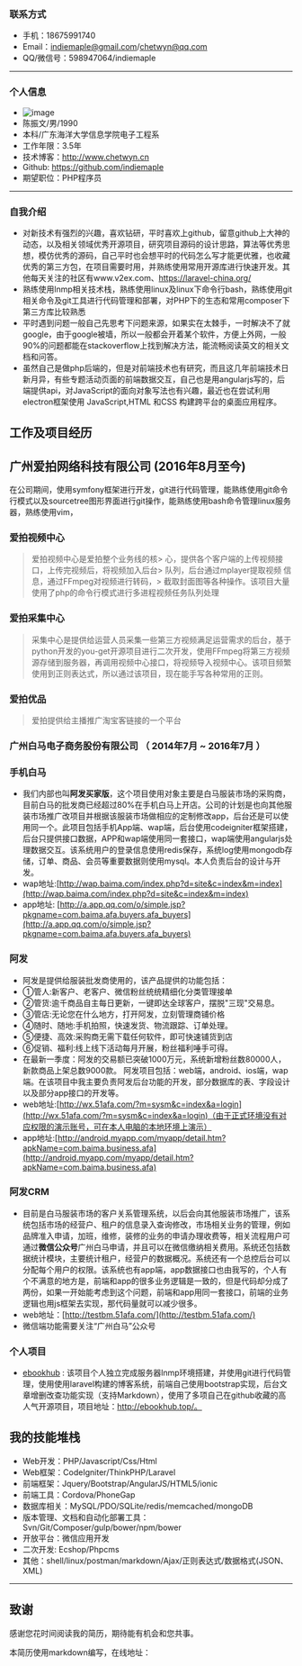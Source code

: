 ### 联系方式
- 手机：18675991740
- Email：indiemaple@gmail.com/chetwyn@qq.com
- QQ/微信号：598947064/indiemaple

---

### 个人信息
 - ![image](/Users/indiemaple/Documents/me6.png)
 - 陈振文/男/1990
 - 本科/广东海洋大学信息学院电子工程系
 - 工作年限：3.5年
 - 技术博客：http://www.chetwyn.cn
 - Github: https://github.com/indiemaple
 - 期望职位：PHP程序员  

---


### 自我介绍
- 对新技术有强烈的兴趣，喜欢钻研，平时喜欢上github，留意github上大神的动态，以及相关领域优秀开源项目，研究项目源码的设计思路，算法等优秀思想，模仿优秀的源码，自己平时也会想平时的代码怎么写才能更优雅，也收藏优秀的第三方包，在项目需要时用，并熟练使用常用开源库进行快速开发。其他每天关注的社区有www.v2ex.com、https://laravel-china.org/
- 熟练使用lnmp相关技术栈，熟练使用linux及linux下命令行bash，熟练使用git相关命令及git工具进行代码管理和部署，对PHP下的生态和常用composer下第三方库比较熟悉
- 平时遇到问题一般自己先思考下问题来源，如果实在太棘手，一时解决不了就google，由于google被墙，所以一般都会开着某个软件，方便上外网，一般90%的问题都能在stackoverflow上找到解决方法，能流畅阅读英文的相关文档和问答。
- 虽然自己是做php后端的，但是对前端技术也有研究，而且这几年前端技术日新月异，有些专题活动页面的前端数据交互，自己也是用angularjs写的，后端提供api，对JavaScript的面向对象写法也有兴趣，最近也在尝试利用electron框架使用 JavaScript,HTML 和CSS 构建跨平台的桌面应用程序。

## 工作及项目经历

## 广州爱拍网络科技有限公司 (2016年8月至今)
在公司期间，使用symfony框架进行开发，git进行代码管理，能熟练使用git命令行模式以及sourcetree图形界面进行git操作，能熟练使用bash命令管理linux服务器，熟练使用vim，

### 爱拍视频中心
> 爱拍视频中心是爱拍整个业务线的核> 心，提供各个客户端的上传视频接
口，上传完视频后，将视频加入后台> 队列，后台通过mplayer提取视频
信息，通过FFmpeg对视频进行转码，> 截取封面图等各种操作。该项目大量使用了php的命令行模式进行多进程视频任务队列处理

### 爱拍采集中心
> 采集中心是提供给运营人员采集一些第三方视频满足运营需求的后台，基于python开发的you-get开源项目进行二次开发，使用FFmpeg将第三方视频源存储到服务器，再调用视频中心接口，将视频导入视频中心。该项目频繁使用到正则表达式，所以通过该项目，现在能手写各种常用的正则。

### 爱拍优品
> 爱拍提供给主播推广淘宝客链接的一个平台

### 广州白马电子商务股份有限公司 （ 2014年7月 ~ 2016年7月 ）

### 手机白马
- 我们内部也叫**阿发买家版**，这个项目使用对象主要是白马服装市场的采购商，目前白马的批发商已经超过80%在手机白马上开店。公司的计划是也向其他服装市场推广改项目并根据该服装市场做相应的定制修改app，后台还是可以使用同一个。此项目包括手机App端、wap端，后台使用codeigniter框架搭建，后台只提供接口数据，APP和wap端使用同一套接口，wap端使用angularjs处理数据交互。该系统用户的登录信息使用redis保存，系统log使用mongodb存储，订单、商品、会员等重要数据则使用mysql。本人负责后台的设计与开发。
- wap地址:[http://wap.baima.com/index.php?d=site&c=index&m=index](http://wap.baima.com/index.php?d=site&c=index&m=index)
- app地址: [http://a.app.qq.com/o/simple.jsp?pkgname=com.baima.afa.buyers.afa_buyers](http://a.app.qq.com/o/simple.jsp?pkgname=com.baima.afa.buyers.afa_buyers)


### 阿发
- 阿发是提供给服装批发商使用的，该产品提供的功能包括：
- ①管人:新客户、老客户、微信粉丝统统精细化分类管理接单
- ②管货:逾千商品自主每日更新，一键即达全球客户，摆脱"三现"交易息。
- ③管店:无论您在什么地方，打开阿发，立刻管理商铺价格
- ④随时、随地:手机拍照，快速发货、物流跟踪、订单处理。
- ⑤便捷、高效:采购商无需下载任何软件，即可快速铺货到店
- ⑥促销、福利:线上线下活动每月开展，粉丝福利唾手可得。
- 在最新一季度：阿发的交易额已突破1000万元，系统新增粉丝数80000人，新款商品上架总数9000款。
阿发项目包括：web端，android、ios端，wap端。在该项目中我主要负责阿发后台功能的开发，部分数据库的表、字段设计以及部分app接口的开发等。
- web地址:[http://wx.51afa.com/?m=sysm&c=index&a=login](http://wx.51afa.com/?m=sysm&c=index&a=login)（由于正式环境没有对应权限的演示账号，可在本人电脑的本地环境上演示）
- app地址:[http://android.myapp.com/myapp/detail.htm?apkName=com.baima.business.afa](http://android.myapp.com/myapp/detail.htm?apkName=com.baima.business.afa)


### 阿发CRM
- 目前是白马服装市场的客户关系管理系统，以后会向其他服装市场推广，该系统包括市场的经营户、租户的信息录入查询修改，市场相关业务的管理，例如品牌准入申请，加班，维修，装修的业务的申请办理收费等，相关流程用户可通过**微信公众号**广州白马申请，并且可以在微信缴纳相关费用。系统还包括数据统计模块，主要统计租户，经营户的数据概况。系统还有一个总控后台可以分配每个用户的权限。该系统也有app端，app数据接口也由我写的，个人有个不满意的地方是，前端和app的很多业务逻辑是一致的，但是代码却分成了两份，如果一开始能考虑到这个问题，前端和app用同一套接口，前端的业务逻辑也用js框架去实现，那代码量就可以减少很多。
- web地址：[http://testbm.51afa.com/](http://testbm.51afa.com/)
- 微信端功能需要关注“广州白马”公众号



### 个人项目

 - [ebookhub](https://github.com/indiemaple/ebookhub) : 该项目个人独立完成服务器lnmp环境搭建，并使用git进行代码管理，使用使用laravel构建的博客系统，前端自己使用bootstrap实现，后台文章增删改查功能实现（支持Markdown），使用了多项自己在github收藏的高人气开源项目，项目地址：http://ebookhub.top/。



## 我的技能堆栈

- Web开发：PHP/Javascript/Css/Html
- Web框架：CodeIgniter/ThinkPHP/Laravel
- 前端框架：Jquery/Bootstrap/AngularJS/HTML5/ionic
- 前端工具：Cordova/PhoneGap
- 数据库相关：MySQL/PDO/SQLite/redis/memcached/mongoDB
- 版本管理、文档和自动化部署工具：Svn/Git/Composer/gulp/bower/npm/bower
- 开放平台：微信应用开发
- 二次开发: Ecshop/Phpcms
- 其他：shell/linux/postman/markdown/Ajax/正则表达式/数据格式(JSON、XML)

---

## 致谢
感谢您花时间阅读我的简历，期待能有机会和您共事。

本简历使用markdown编写，在线地址：
